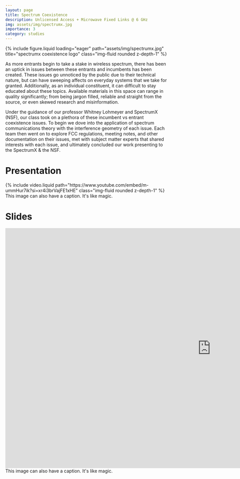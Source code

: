 ```yaml
---
layout: page
title: Spectrum Coexistence
description: Unlicensed Access + Microwave Fixed Links @ 6 GHz
img: assets/img/spectrumx.jpg
importance: 3
category: studies
---
```


<div class="row">
    <div class="col-sm mt-3 mt-md-0">
        {% include figure.liquid loading="eager" path="assets/img/spectrumx.jpg" title="spectrumx coexistence logo" class="img-fluid rounded z-depth-1" %}
    </div>
</div>

As more entrants begin to take a stake in wireless spectrum, there has been an uptick in issues between these  entrants and incumbents has been created. These issues go unnoticed by the public due to their technical nature, but can have sweeping affects on everyday systems that we take for granted. Additionally, as an individual constituent, it can difficult to stay educated about these topics. Available materials in this space can range in quality significantly; from being jargon filled, reliable and straight from the source, or even skewed research and misinformation.


Under the guidance of our professor Whitney Lohmeyer and SpectrumX (NSF), our class took on a plethora of these incumbent vs entrant coexistence issues. To begin we dove into the application of spectrum communications theory with the interference geometry of each issue. Each team then went on to explore FCC regulations, meeting notes, and other documentation on their issues, met with subject matter experts that shared interests with each issue, and ultimately concluded our work presenting to the SpectrumX & the NSF.

# Presentation

<div class="row">
    <div class="col-sm mt-3 mt-md-0">
        {% include video.liquid path="https://www.youtube.com/embed/m-ummHur7ik?si=xr4i3brVajFE1xHE" class="img-fluid rounded z-depth-1" %}
    </div>
</div>
<div class="caption">
    This image can also have a caption. It's like magic.
</div>


# Slides

<div class="row">
    <div class="col-sm mt-3 mt-md-0">
        <iframe src="https://docs.google.com/presentation/d/e/2PACX-1vSdry43rV_XkAoQJTJ0nejAbxRgxgxZWvS-5UbSOWiPQF_CkLK7Q4eEY56QutZQLA/embed?start=false&loop=false&delayms=3000" frameborder="0" width="1280" height="749" allowfullscreen="true" mozallowfullscreen="true" webkitallowfullscreen="true"></iframe>
    </div>
</div>
<div class="caption">
    This image can also have a caption. It's like magic.
</div>


